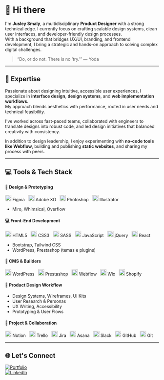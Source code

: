 # 👋 Hi there

I'm **Jusley Smaly**, a multidisciplinary **Product Designer** with a strong technical edge. I currently focus on crafting scalable design systems, clean user interfaces, and developer-friendly design processes.  
With a background that bridges UX/UI, branding, and frontend development, I bring a strategic and hands-on approach to solving complex digital challenges.

> “Do, or do not. There is no ‘try.’” — Yoda

---

## 🚀 Expertise

Passionate about designing intuitive, accessible user experiences, I specialize in **interface design**, **design systems**, and **web implementation workflows**.  
My approach blends aesthetics with performance, rooted in user needs and technical feasibility.

I've worked across fast-paced teams, collaborated with engineers to translate designs into robust code, and led design initiatives that balanced creativity with consistency.

In addition to design leadership, I enjoy experimenting with **no-code tools like Webflow**, building and publishing **static websites**, and sharing my process with peers.

---

## 💻 Tools & Tech Stack


#### 🧠 Design & Prototyping
<img src="https://cdn.simpleicons.org/figma/black" height="20"/> Figma &nbsp;
<img src="https://cdn.simpleicons.org/adobexd/black" height="20"/> Adobe XD &nbsp;
<img src="https://cdn.simpleicons.org/adobephotoshop/black" height="20"/> Photoshop &nbsp;
<img src="https://cdn.simpleicons.org/adobeillustrator/black" height="20"/> Illustrator &nbsp;

- Miro, Whimsical, Overflow

#### 💻 Front-End Development
<img src="https://cdn.simpleicons.org/html5/black" height="20"/> HTML5 &nbsp;
<img src="https://cdn.simpleicons.org/css3/black" height="20"/> CSS3 &nbsp;
<img src="https://cdn.simpleicons.org/sass/black" height="20"/> SASS &nbsp;
<img src="https://cdn.simpleicons.org/javascript/black" height="20"/> JavaScript &nbsp;
<img src="https://cdn.simpleicons.org/jquery/black" height="20"/> jQuery &nbsp;
<img src="https://cdn.simpleicons.org/react/black" height="20"/> React &nbsp;

- Bootstrap, Tailwind CSS  
- WordPress, Prestashop (temas e plugins)

#### 🧰 CMS & Builders
<img src="https://cdn.simpleicons.org/wordpress/black" height="20"/> WordPress &nbsp;
<img src="https://cdn.simpleicons.org/prestashop/black" height="20"/> Prestashop &nbsp;
<img src="https://cdn.simpleicons.org/webflow/black" height="20"/> Webflow &nbsp;
<img src="https://cdn.simpleicons.org/wix/black" height="20"/> Wix &nbsp;
<img src="https://cdn.simpleicons.org/shopify/black" height="20"/> Shopify &nbsp;

#### 🎨 Product Design Workflow
- Design Systems, Wireframes, UI Kits  
- User Research & Personas  
- UX Writing, Accessibility  
- Prototyping & User Flows  

#### 🤝 Project & Collaboration
<img src="https://cdn.simpleicons.org/notion/black" height="20"/> Notion &nbsp;
<img src="https://cdn.simpleicons.org/trello/black" height="20"/> Trello &nbsp;
<img src="https://cdn.simpleicons.org/jira/black" height="20"/> Jira &nbsp;
<img src="https://cdn.simpleicons.org/asana/black" height="20"/> Asana &nbsp;
<img src="https://cdn.simpleicons.org/slack/black" height="20"/> Slack &nbsp;
<img src="https://cdn.simpleicons.org/github/black" height="20"/> GitHub &nbsp;
<img src="https://cdn.simpleicons.org/git/black" height="20"/> Git &nbsp;

---

## 🌐 Let's Connect

[![Portfolio](https://img.shields.io/badge/Portfolio-000?style=for-the-badge&logo=Notion&logoColor=white)](https://jusleysmaly.com/)  
[![LinkedIn](https://img.shields.io/badge/LinkedIn-%230077B5.svg?logo=linkedin&logoColor=white)](https://www.linkedin.com/in/jusley-smaly/)
